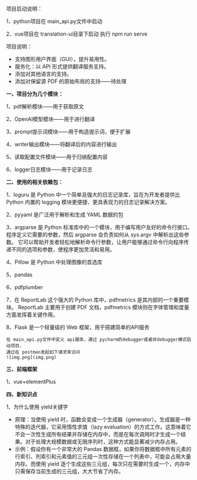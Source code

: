 项目启动说明：

1、python项目在 main_api.py文件中启动

2、vue项目在 translation-ui目录下启动 执行 npm run serve

项目说明：
* 支持图形用户界面（GUI），提升易用性。
* 服务化：以 API 形式提供翻译服务支持。
* 添加对其他语言的支持。
* 添加对保留源 PDF 的原始布局的支持——待处理

**一、项目分为几个模块：**

1、pdf解析模块——用于获取原文

2、OpenAI模型模块——用于进行翻译

3、prompt提示词模块——用于构造提示词，便于扩展

4、writer输出模块——将翻译后的内容进行输出

5、读取配置文件模块——用于归纳配置内容

6、logger日志模块——用于记录日志


**二、使用的相关依赖包：**

1、loguru 是 Python 中一个简单且强大的日志记录库，旨在为开发者提供比 Python 内置的 logging 模块更便捷、更具表现力的日志记录解决方案。

2、pyyaml 是广泛用于解析和生成 YAML 数据的包

3、argparse 是 Python 标准库中的一个模块，用于编写用户友好的命令行接口。
程序定义它需要的参数，然后 argparse 会负责如何从 sys.argv 中解析出这些参数。
它可以帮助开发者轻松地解析命令行参数，让用户能够通过命令行向程序传递不同的选项和参数，使程序更加灵活和易用。

4、Pillow 是 Python 中处理图像的首选库

5、pandas

6、pdfplumber

7、在 ReportLab 这个强大的 Python 库中，pdfmetrics 是其内部的一个重要模块。
ReportLab 主要用于创建 PDF 文档，pdfmetrics 模块则在字体管理和度量方面发挥着关键作用。

8、Flask 是一个轻量级的 Web 框架，用于搭建简单的API服务
````
在 main_api.py文件中定义 api服务，通过 pycharm的debugger或者非debugger模式启动项目，
通过在 postman发起如下请求来访问
![img.png](img.png)
````
**三、前端框架**

1、vue+elementPlus

**四、新知识点**

1、为什么使用 yield关键字
* 原理：当使用 yield 时，函数会变成一个生成器（generator）。生成器是一种特殊的迭代器，它采用惰性求值（lazy evaluation）的方式工作。这意味着它不会一次性生成所有结果并存储在内存中，而是在每次调用时才生成一个结果。对于处理大规模数据或无限序列时，这种方式能显著减少内存占用。
* 示例：假设你有一个非常大的 Pandas 数据框，如果你将数据框中所有元素的行索引、列索引和元素值的三元组一次性存储在一个列表中，可能会占用大量内存。而使用 yield 逐个生成这些三元组，每次只在需要时生成一个，内存中只需保存当前生成的三元组，大大节省了内存。

